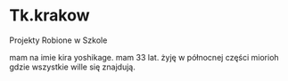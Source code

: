 # Tk.krakow
Projekty Robione w Szkole

mam na imie kira yoshikage. mam 33 lat.
żyję w północnej części miorioh gdzie wszystkie wille się znajdują.
